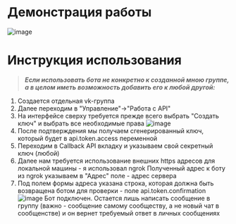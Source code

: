 # Демонстрация работы
![image](https://github.com/JustNaimoR/JustAI_BotAPI-VK/assets/68927773/34b3b3dd-781b-4179-ac04-1a40a6c83eb9)


# Инструкция использования

> ***Если использовать бота не конкретно к созданной мною группе, а в целом иметь возможность добавить его к любой другой:***
1. Создается отдельная vk-группа
2. Далее переходим в "Управление"->"Работа с API"
3. На интерфейсе сверху требуется прежде всего выбрать "Создать ключ" и выбрать все необходимые права
  ![image](https://github.com/JustNaimoR/JustAI_BotAPI-VK/assets/68927773/d9371686-1ee9-45d8-9940-77067d233d3c)
4. После подтверждения мы получаем сгенерированный ключ, который будет в api.token.access переменной
5. Переходим в Callback API вкладку и указываем свой секретный ключ (любой)
6. Далее нам требуется использование внешних https адресов для локальной машины - я использовал ngrok
   Полученный адрес к боту из ngrok указываем в "Адрес" поле - адрес сервера
7. Под полем формы адреса указана строка, которая должна быть возвращена ботом для проверки - поле api.token.confirmation
 ![image](https://github.com/JustNaimoR/JustAI_BotAPI-VK/assets/68927773/54bd253c-267f-4087-8e55-e21996336ddd)
Бот подключен. Остается лишь написать сообщение в группу (важно - сообщение самому сообществу, а не новый чат в сообщенстве) и он вернет требуемый ответ в личных сообщениях

